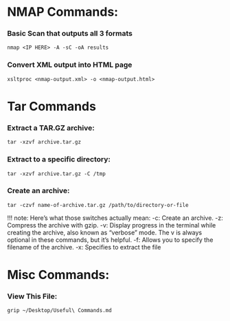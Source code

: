 # NMAP Commands:
### Basic Scan that outputs all 3 formats
```
nmap <IP HERE> -A -sC -oA results
```
### Convert XML output into HTML page
```
xsltproc <nmap-output.xml> -o <nmap-output.html>
```

# Tar Commands
### Extract a TAR.GZ archive:

```
tar -xzvf archive.tar.gz
```

### Extract to a specific directory:
```
tar -xzvf archive.tar.gz -C /tmp
```
### Create an archive:
```
tar -czvf name-of-archive.tar.gz /path/to/directory-or-file
```

!!! note: Here’s what those switches actually mean:
    -c: Create an archive.
    -z: Compress the archive with gzip.
    -v: Display progress in the terminal while creating the archive, also known as “verbose” mode. The v is always optional in these commands, but it’s helpful.
    -f: Allows you to specify the filename of the archive.
    -x: Specifies to extract the file


# Misc Commands:

### View This File:

```
grip ~/Desktop/Useful\ Commands.md
```
